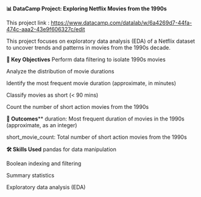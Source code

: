 **📊 DataCamp Project: Exploring Netflix Movies from the 1990s**

This project link : https://www.datacamp.com/datalab/w/6a4269d7-44fa-474c-aaa2-43e9f606327c/edit


This project focuses on exploratory data analysis (EDA) of a Netflix dataset to uncover trends and patterns in movies from the 1990s decade.

**🧠 Key Objectives**
Perform data filtering to isolate 1990s movies

Analyze the distribution of movie durations

Identify the most frequent movie duration (approximate, in minutes)

Classify movies as short (< 90 mins)

Count the number of short action movies from the 1990s

**📌 Outcomes****
duration: Most frequent duration of movies in the 1990s (approximate, as an integer)

short_movie_count: Total number of short action movies from the 1990s

**🛠 Skills Used**
pandas for data manipulation

Boolean indexing and filtering

Summary statistics

Exploratory data analysis (EDA)
